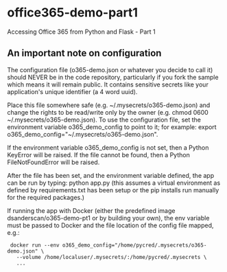 # office365-demo-part1
Accessing Office 365 from Python and Flask - Part 1
## An important note on configuration ##
The configuration file (o365-demo.json or whatever you decide
to call it) should NEVER be in the code repository, particularly
if you fork the sample which means it will remain public. It contains
sensitive secrets like your application's unique identifier (a 4 word uuid).

Place this file somewhere safe (e.g. ~/.mysecrets/o365-demo.json) and change the
rights to be read/write only by the owner (e.g. chmod 0600 ~/.mysecrets/o365-demo.json).
To use the configuration file, set the environment variable o365_demo_config to point
to it; for example: export o365_demo_config="~/.mysecrets/o365-demo.json".

If the environment variable o365_demo_config is not set, then a Python KeyError will
be raised. If the file cannot be found, then a Python FileNotFoundError will be
raised.

After the file has been set, and the environment variable defined, the app can be
run by typing: python app.py (this assumes a virtual environment as defined by
requirements.txt has been setup or the pip installs run manually for the required
packages.)

If running the app with Docker (either the predefined image dsanderscan/o365-demo-pt1
or by building your own), the env variable must be passed to Docker and the file location
of the config file mapped, e.g.:

```
 docker run --env o365_demo_config="/home/pycred/.mysecrets/o365-demo.json" \
   --volume /home/localuser/.mysecrets/:/home/pycred/.mysecrets \
   ...
```
